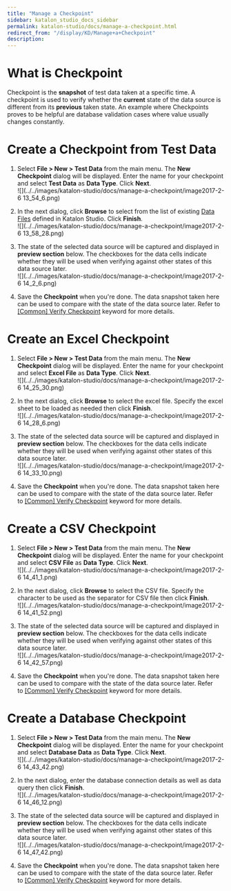 ```yaml
---
title: "Manage a Checkpoint" 
sidebar: katalon_studio_docs_sidebar
permalink: katalon-studio/docs/manage-a-checkpoint.html 
redirect_from: "/display/KD/Manage+a+Checkpoint" 
description: 
---
```

What is Checkpoint
==================

Checkpoint is the **snapshot** of test data taken at a specific time. A checkpoint is used to verify whether the **current** state of the data source is different from its **previous** taken state. An example where Checkpoints proves to be helpful are database validation cases where value usually changes constantly.

Create a Checkpoint from Test Data
==================================

1.  Select **File > New > Test Data** from the main menu. The **New Checkpoint** dialog will be displayed. Enter the name for your checkpoint and select **Test Data** as **Data Type**. Click **Next**.  
    ![](../../images/katalon-studio/docs/manage-a-checkpoint/image2017-2-6 13_54_6.png)  
      
    
2.  In the next dialog, click **Browse** to select from the list of existing [Data Files](https://docs.katalon.com/display/KD/Manage+Test+Data) defined in Katalon Studio. Click **Finish**.  
    ![](../../images/katalon-studio/docs/manage-a-checkpoint/image2017-2-6 13_58_28.png)  
      
    
3.  The state of the selected data source will be captured and displayed in **preview section** below. The checkboxes for the data cells indicate whether they will be used when verifying against other states of this data source later.  
    ![](../../images/katalon-studio/docs/manage-a-checkpoint/image2017-2-6 14_2_6.png)  
      
    
4.  Save the **Checkpoint** when you're done. The data snapshot taken here can be used to compare with the state of the data source later. Refer to [\[Common\] Verify Checkpoint](/display/KD/%5BCommon%5D+Verify+Checkpoint) keyword for more details.

Create an Excel Checkpoint
==========================

1.  Select **File > New > Test Data** from the main menu. The **New Checkpoint** dialog will be displayed. Enter the name for your checkpoint and select **Excel File** as **Data Type**. Click **Next**.  
    ![](../../images/katalon-studio/docs/manage-a-checkpoint/image2017-2-6 14_25_30.png)  
      
    
2.  In the next dialog, click **Browse** to select the excel file. Specify the excel sheet to be loaded as needed then click **Finish**.  
    ![](../../images/katalon-studio/docs/manage-a-checkpoint/image2017-2-6 14_28_6.png)  
      
    
3.  The state of the selected data source will be captured and displayed in **preview section** below. The checkboxes for the data cells indicate whether they will be used when verifying against other states of this data source later.  
    ![](../../images/katalon-studio/docs/manage-a-checkpoint/image2017-2-6 14_33_10.png)  
      
    
4.  Save the **Checkpoint** when you're done. The data snapshot taken here can be used to compare with the state of the data source later. Refer to [\[Common\] Verify Checkpoint](/display/KD/%5BCommon%5D+Verify+Checkpoint) keyword for more details.

Create a CSV Checkpoint
=======================

1.  Select **File > New > Test Data** from the main menu. The **New Checkpoint** dialog will be displayed. Enter the name for your checkpoint and select **CSV File** as **Data Type**. Click **Next**.  
    ![](../../images/katalon-studio/docs/manage-a-checkpoint/image2017-2-6 14_41_1.png)  
      
    
2.  In the next dialog, click **Browse** to select the CSV file. Specify the character to be used as the separator for CSV file then click **Finish**.  
    ![](../../images/katalon-studio/docs/manage-a-checkpoint/image2017-2-6 14_41_52.png)  
      
    
3.  The state of the selected data source will be captured and displayed in **preview section** below. The checkboxes for the data cells indicate whether they will be used when verifying against other states of this data source later.  
    ![](../../images/katalon-studio/docs/manage-a-checkpoint/image2017-2-6 14_42_57.png)
4.  Save the **Checkpoint** when you're done. The data snapshot taken here can be used to compare with the state of the data source later. Refer to [\[Common\] Verify Checkpoint](/display/KD/%5BCommon%5D+Verify+Checkpoint) keyword for more details.

Create a Database Checkpoint
============================

1.  Select **File > New > Test Data** from the main menu. The **New Checkpoint** dialog will be displayed. Enter the name for your checkpoint and select **Database Data** as **Data Type**. Click **Next**.  
    ![](../../images/katalon-studio/docs/manage-a-checkpoint/image2017-2-6 14_43_42.png)  
      
    
2.  In the next dialog, enter the database connection details as well as data query then click **Finish**.  
    ![](../../images/katalon-studio/docs/manage-a-checkpoint/image2017-2-6 14_46_12.png)  
      
    
3.  The state of the selected data source will be captured and displayed in **preview section** below. The checkboxes for the data cells indicate whether they will be used when verifying against other states of this data source later.  
    ![](../../images/katalon-studio/docs/manage-a-checkpoint/image2017-2-6 14_47_42.png)
4.  Save the **Checkpoint** when you're done. The data snapshot taken here can be used to compare with the state of the data source later. Refer to [\[Common\] Verify Checkpoint](/display/KD/%5BCommon%5D+Verify+Checkpoint) keyword for more details.